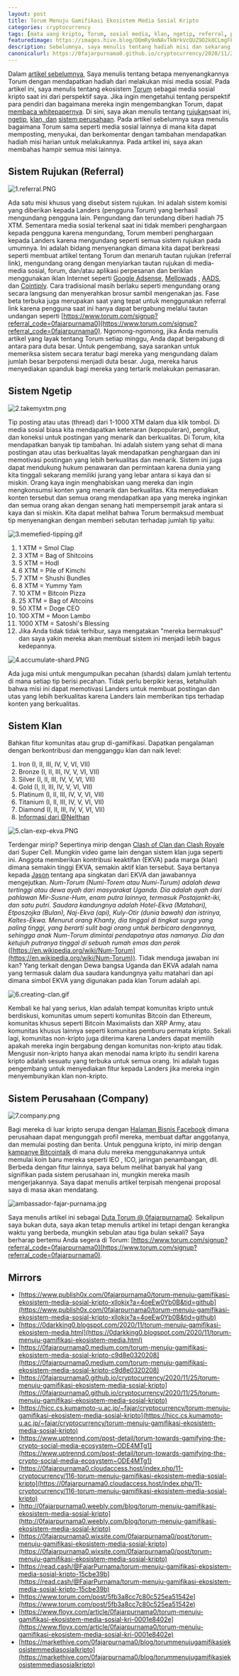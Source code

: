 ```yaml
---
layout: post
title: Torum Menuju Gamifikasi Ekosistem Media Sosial Kripto
categories: cryptocurrency
tags: [mata uang kripto, Torum, sosial media, klan, ngetip, referral, perusahaan, gamifikasi, duta besar]
featuredimage: https://images.hive.blog/DQmRy9oNAvTkNrkVcQUZ9D2k8CLmgFPNXV3Aa4ZgCjQ1Qu5/5.clan-exp-ekva.PNG
description: Sebelumnya, saya menulis tentang hadiah misi dan sekarang tentang referral, tip, klan, dan sistem perusahaan saat ini.
canonicalurl: https://0fajarpurnama0.github.io/cryptocurrency/2020/11/25/torum-menuju-gamifikasi-ekosistem-media-sosial-kripto
---
```

Dalam [artikel sebelumnya](https://0fajarpurnama0.github.io/cryptocurrency/2020/11/17/variasi-misi-dapat-membuat-media-sosial-kripto-torum-menyenangkan), Saya menulis tentang betapa menyenangkannya Torum dengan mendapatkan hadiah dari melakukan misi media sosial. Pada artikel ini, saya menulis tentang ekosistem [Torum](https://www.torum.com/signup?referral_code=0fajarpurnama0) sebagai media sosial kripto saat ini dari perspektif saya. Jika ingin mengetahui tentang perspektif para pendiri dan bagaimana mereka ingin mengembangkan Torum, dapat [membaca whitepapernya](https://whitepaper.s3.us-east-2.amazonaws.com/torum-whitepaper-V1.0-EN.pdf). Di sini, saya akan menulis tentang [rujukan](#referralsystem)saat ini, [ngetip](#tippingsystem), [klan, dan](#clansystem) [sistem perusahaan](#companysystem). Pada artikel sebelumnya saya menulis bagaimana Torum sama seperti media sosial lainnya di mana kita dapat memposting, menyukai, dan berkomentar dengan tambahan mendapatkan hadiah misi harian untuk melakukannya. Pada artikel ini, saya akan membahas hampir semua misi lainnya.

## Sistem Rujukan (Referral)


![1.referral.PNG](https://images.hive.blog/DQmRv3REyDSKjYxvx5hTwa98te9oL4K8thqKYhdqSMtAuQ3/1.referral.PNG)


Ada satu misi khusus yang disebut sistem rujukan. Ini adalah sistem komisi yang diberikan kepada Landers (pengguna Torum) yang berhasil mengundang pengguna lain. Pengundang dan terundang diberi hadiah 75 XTM. Sementara media sosial terkenal saat ini tidak memberi penghargaan kepada pengguna karena mengundang, Torum memberi penghargaan kepada Landers karena mengundang seperti semua sistem rujukan pada umumnya. Ini adalah bidang menyenangkan dimana kita dapat berkreasi seperti membuat artikel tentang Torum dan menaruh tautan rujukan (referral link), mengundang orang dengan menyiarkan tautan rujukan di media-media sosial, forum, dan/atau aplikasi perpesanan dan beriklan menggunakan iklan Internet seperti [Google Adsense](https://www.google.com/adsense), [Mellowads](http://mellowads.com/?ref=FE0784E9197E) , [AADS](https://a-ads.com/?partner=1482680), dan [Cointiply](http://cointiply.com/r/lnEjx). Cara tradisional masih berlaku seperti mengundang orang secara langsung dan menyerahkan brosur sambil mengenakan jas. Fase beta terbuka juga merupakan saat yang tepat untuk menggunakan referral link karena pengguna saat ini hanya dapat bergabung melalui tautan undangan seperti [https://www.torum.com/signup?referral_code=0fajarpurnama0](https://www.torum.com/signup?referral_code=0fajarpurnama0). Ngomong-ngomong, jika Anda menulis artikel yang layak tentang Torum setiap minggu, Anda dapat bergabung di antara para duta besar. Untuk pengembang, saya sarankan untuk memeriksa sistem secara teratur bagi mereka yang mengundang dalam jumlah besar berpotensi menjadi duta besar. Juga, mereka harus menyediakan spanduk bagi mereka yang tertarik melakukan pemasaran.



## Sistem Ngetip

![2.takemyxtm.png](https://images.hive.blog/DQmR7NbYYQbLro1onSk8LQuxH1W8qhviaYQwTj95yPPx62Q/2.takemyxtm.png)

Tip posting atau utas (thread) dari 1-1000 XTM dalam dua klik tombol. Di media sosial biasa kita mendapatkan ketenaran (kepopuleran), pengikut, dan koneksi untuk postingan yang menarik dan berkualitas. Di Torum, kita mendapatkan banyak tip tambahan. Ini adalah sistem yang sehat di mana postingan atau utas berkualitas layak mendapatkan penghargaan dan ini memotivasi postingan yang lebih berkualitas dan menarik. Sistem ini juga dapat mendukung hukum penawaran dan permintaan karena dunia yang kita tinggali sekarang memiliki jurang yang lebar antara si kaya dan si miskin. Orang kaya ingin menghabiskan uang mereka dan ingin mengkonsumsi konten yang menarik dan berkualitas. Kita menyediakan konten tersebut dan semua orang mendapatkan apa yang mereka inginkan dan semua orang akan dengan senang hati mempersempit jarak antara si kaya dan si miskin. Kita dapat melihat bahwa Torum bermaksud membuat tip menyenangkan dengan memberi sebutan terhadap jumlah tip yaitu:

![3.memefied-tipping.gif](https://images.hive.blog/DQmaFbSRBxithbf8rx9BQsBbY8b3uhVG6XjePTpNwTku5jP/3.memefied-tipping.gif)

1.  1 XTM = Smol Clap
2.  3 XTM = Bag of Shitcoins
3.  5 XTM = Hodl
4.  6 XTM = Pile of Kimchi
5.  7 XTM = Shushi Bundles
6.  8 XTM = Yummy Yam
7.  10 XTM = Bitcoin Pizza
8.  25 XTM = Bag of Altcoins
9.  50 XTM = Doge CEO
10.  100 XTM = Moon Lambo
11.  1000 XTM = Satoshi's Blessing
12.  Jika Anda tidak tidak terhibur, saya mengatakan "mereka bermaksud" dan saya yakin mereka akan membuat sistem ini menjadi lebih bagus kedepannya.

![4.accumulate-shard.PNG](https://images.hive.blog/DQmVsEngtBjM5G5PUDqAsEwcNn5YEuv5WfYELHyaB1v32qZ/4.accumulate-shard.PNG)

Ada juga misi untuk mengumpulkan pecahan (shards) dalam jumlah tertentu di mana setiap tip berisi pecahan. Tidak perlu berpikir keras, ketahuilah bahwa misi ini dapat memotivasi Landers untuk membuat postingan dan utas yang lebih berkualitas karena Landers lain memberikan tips terhadap konten yang berkualitas.



## Sistem Klan

Bahkan fitur komunitas atau grup di-gamifikasi. Dapatkan pengalaman dengan berkontribusi dan mengganggu klan dan naik level:

1.  Iron (I, II, III, IV, V, VI, VII)
2.  Bronze (I, II, III, IV, V, VI, VII)
3.  Silver (I, II, III, IV, V, VI, VII)
4.  Gold (I, II, III, IV, V, VI, VII)
5.  Platinum (I, II, III, IV, V, VI, VII)
6.  Titanium (I, II, III, IV, V, VI, VII)
7.  Diamond (I, II, III, IV, V, VI, VII)
8.  [Informasi dari @Nelthan](https://www.torum.com/post/5f3a2dc7e2f894268e7b066c)

![5.clan-exp-ekva.PNG](https://images.hive.blog/DQmRy9oNAvTkNrkVcQUZ9D2k8CLmgFPNXV3Aa4ZgCjQ1Qu5/5.clan-exp-ekva.PNG)

Terdengar mirip? Sepertinya mirip dengan [Clash of Clan dan Clash Royale](https://clashofclans.fandom.com/wiki/Trophy_Leagues) dari Super Cell. Mungkin video game lain dengan sistem klan juga seperti ini. Anggota memberikan kontribusi keaktifan (EKVA) pada marga (klan) dimana semakin tinggi EKVA, semakin aktif klan tersebut. Saya bertanya kepada [Jason](https://www.torum.com/u/jayson) tentang apa singkatan dari EKVA dan jawabannya mengejutkan. _Num-Torum (Numi-Torem atau Numi-Turum) adalah dewa tertinggi atau dewa ayah dari masyarakat Uganda. Dia adalah ayah dari pahlawan Mir-Susne-Hum, enam putra lainnya, termasuk Postajankt-iki, dan satu putri. Saudara kandungnya adalah Hotel-Ekva (Matahari), Etposzojka (Bulan), Naj-Ekva (api), Kuly-Otir (dunia bawah) dan istrinya, Kaltes-Ekwa. Menurut orang Khanty, dia tinggal di tingkat surga yang paling tinggi, yang berarti sulit bagi orang untuk berbicara dengannya, sehingga anak Num-Torum dimintai pendapatnya atas namanya. Dia dan ketujuh putranya tinggal di sebuah rumah emas dan perak_ ([https://en.wikipedia.org/wiki/Num-Torum](https://en.wikipedia.org/wiki/Num-Torum)). Tidak menduga jawaban ini kan? Yang terkait dengan Dewa bangsa Uganda dan EKVA adalah nama yang termasuk dalam dua saudara kandungnya yaitu matahari dan api dimana simbol EKVA yang digunakan pada klan Torum adalah api.

![6.creating-clan.gif](https://images.hive.blog/DQmfRbXeZ9c8n8NQF8pAqqskNvixihzJbED4aRWAEupBfFW/6.creating-clan.gif)

Kembali ke hal yang serius, klan adalah tempat komunitas kripto untuk berdiskusi, komunitas umum seperti komunitas Bitcoin dan Ethereum, komunitas khusus seperti Bitcoin Maximalists dan XRP Army, atau komunitas khusus lainnya seperti komunitas pemburu permata kripto. Sekali lagi, komunitas non-kripto juga diterima karena Landers dapat memilih apakah mereka ingin bergabung dengan komunitas non-kripto atau tidak. Mengusir non-kripto hanya akan menodai nama kripto itu sendiri karena kripto adalah sesuatu yang terbuka untuk semua orang. Ini adalah tugas pengembang untuk menyediakan fitur kepada Landers jika mereka ingin menyembunyikan klan non-kripto.



## Sistem Perusahaan (Company)

![7.company.png](https://images.hive.blog/DQmSprHu6GAc5akzwf5oHdwH53VRHc52HVR8ETxAyBAzt9A/7.company.png)

Bagi mereka di luar kripto serupa dengan [Halaman Bisnis Facebook](https://www.facebook.com/business/pages) dimana perusahaan dapat mengunggah profil mereka, membuat daftar anggotanya, dan memulai posting dan berita. Untuk pengguna kripto, ini mirip dengan [kampanye Bitcointalk](https://bitcointalk.org/index.php?topic=615953.0) di mana dulu mereka menggunakannya untuk memulai koin baru mereka seperti IEO , ICO, jaringan penambangan, dll. Berbeda dengan fitur lainnya, saya belum melihat banyak hal yang signifikan pada sistem perusahaan ini, mungkin mereka masih mengerjakannya. Saya dapat menulis artikel terpisah mengenai proposal saya di masa akan mendatang.

![ambassador-fajar-purnama.jpg](https://images.hive.blog/DQmRX6cFW1x9nSBYo29HcVs3EKew1Rt1TkgH1NLhR458Rhi/ambassador-fajar-purnama.jpg)

Saya menulis artikel ini sebagai [Duta Torum @ 0fajarpurnama0](https://www.torum.com/u/0fajarpurnama0). Sekalipun saya bukan duta, saya akan tetap menulis artikel ini tetapi dengan kerangka waktu yang berbeda, mungkin sebulan atau tiga bulan sekali? Saya berharap bertemu Anda segera di Torum: [https://www.torum.com/signup?referral_code=0fajarpurnama0](https://www.torum.com/signup?referral_code=0fajarpurnama0).

## Mirrors

*   [https://www.publish0x.com/0fajarpurnama0/torum-menuju-gamifikasi-ekosistem-media-sosial-kripto-xllokjx?a=4oeEw0Yb0B&tid=github](https://www.publish0x.com/0fajarpurnama0/torum-menuju-gamifikasi-ekosistem-media-sosial-kripto-xllokjx?a=4oeEw0Yb0B&tid=github)
*   [https://0darkking0.blogspot.com/2020/11/torum-menuju-gamifikasi-ekosistem-media.html](https://0darkking0.blogspot.com/2020/11/torum-menuju-gamifikasi-ekosistem-media.html)
*   [https://0fajarpurnama0.medium.com/torum-menuju-gamifikasi-ekosistem-media-sosial-kripto-c9d8e0320208](https://0fajarpurnama0.medium.com/torum-menuju-gamifikasi-ekosistem-media-sosial-kripto-c9d8e0320208)
*   [https://0fajarpurnama0.github.io/cryptocurrency/2020/11/25/torum-menuju-gamifikasi-ekosistem-media-sosial-kripto](https://0fajarpurnama0.github.io/cryptocurrency/2020/11/25/torum-menuju-gamifikasi-ekosistem-media-sosial-kripto)
*   [https://hicc.cs.kumamoto-u.ac.jp/~fajar/cryptocurrency/torum-menuju-gamifikasi-ekosistem-media-sosial-kripto](https://hicc.cs.kumamoto-u.ac.jp/~fajar/cryptocurrency/torum-menuju-gamifikasi-ekosistem-media-sosial-kripto)
*   [https://www.uptrennd.com/post-detail/torum-towards-gamifying-the-crypto-social-media-ecosystem~ODE4MTg1](https://www.uptrennd.com/post-detail/torum-towards-gamifying-the-crypto-social-media-ecosystem~ODE4MTg1)
*   [https://0fajarpurnama0.cloudaccess.host/index.php/11-cryptocurrency/116-torum-menuju-gamifikasi-ekosistem-media-sosial-kripto](https://0fajarpurnama0.cloudaccess.host/index.php/11-cryptocurrency/116-torum-menuju-gamifikasi-ekosistem-media-sosial-kripto)
*   [http://0fajarpurnama0.weebly.com/blog/torum-menuju-gamifikasi-ekosistem-media-sosial-kripto](http://0fajarpurnama0.weebly.com/blog/torum-menuju-gamifikasi-ekosistem-media-sosial-kripto)
*   [https://0fajarpurnama0.wixsite.com/0fajarpurnama0/post/torum-menuju-gamifikasi-ekosistem-media-sosial-kripto](https://0fajarpurnama0.wixsite.com/0fajarpurnama0/post/torum-menuju-gamifikasi-ekosistem-media-sosial-kripto)
*   [https://read.cash/@FajarPurnama/torum-menuju-gamifikasi-ekosistem-media-sosial-kripto-15cbe39b](https://read.cash/@FajarPurnama/torum-menuju-gamifikasi-ekosistem-media-sosial-kripto-15cbe39b)
*   [https://www.torum.com/post/5fb3a8cc7c80c525ea51542e](https://www.torum.com/post/5fb3a8cc7c80c525ea51542e)
*   [https://www.floyx.com/article/0fajarpurnama0/torum-menuju-gamifikasi-ekosistem-media-sosial-kri-0001e8402e](https://www.floyx.com/article/0fajarpurnama0/torum-menuju-gamifikasi-ekosistem-media-sosial-kri-0001e8402e)
*   [https://markethive.com/0fajarpurnama0/blog/torummenujugamifikasiekosistemmediasosialkripto](https://markethive.com/0fajarpurnama0/blog/torummenujugamifikasiekosistemmediasosialkripto)